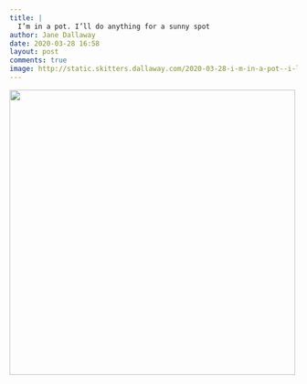 ```yaml
---
title: |
  I’m in a pot. I’ll do anything for a sunny spot
author: Jane Dallaway
date: 2020-03-28 16:58
layout: post
comments: true
image: http://static.skitters.dallaway.com/2020-03-28-i-m-in-a-pot--i-ll-do-anything-for-a-sunny-spot-thumb-1-IMG-0401.JPG
---
```


<div>
        <a href="http://static.skitters.dallaway.com/2020-03-28-i-m-in-a-pot--i-ll-do-anything-for-a-sunny-spot-fullsize-1-IMG-0401.JPG">
          <img src="http://static.skitters.dallaway.com/2020-03-28-i-m-in-a-pot--i-ll-do-anything-for-a-sunny-spot-thumb-1-IMG-0401.JPG" width="500" height="500"/>
        </a>
      </div>


  
      